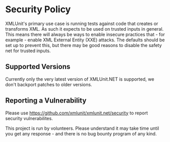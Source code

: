 # Security Policy

XMLUnit's primary use case is running tests against code that creates or transforms XML. As such it expects to be used on trusted inputs in general.
This means there will always be ways to enable insecure practices that - for example - enable XML External Entity (XXE) attacks. The defaults should be set up to prevent this,
but there may be good reasons to disable the safety net for trusted inputs.

## Supported Versions

Currently only the very latest version of XMLUnit.NET is supported, we don't backport patches to older versions.

## Reporting a Vulnerability

Please use https://github.com/xmlunit/xmlunit.net/security to report security vulnerabilites.

This project is run by volunteers. Please understand it may take time until you get any response - and there is no bug bounty program of any kind.
